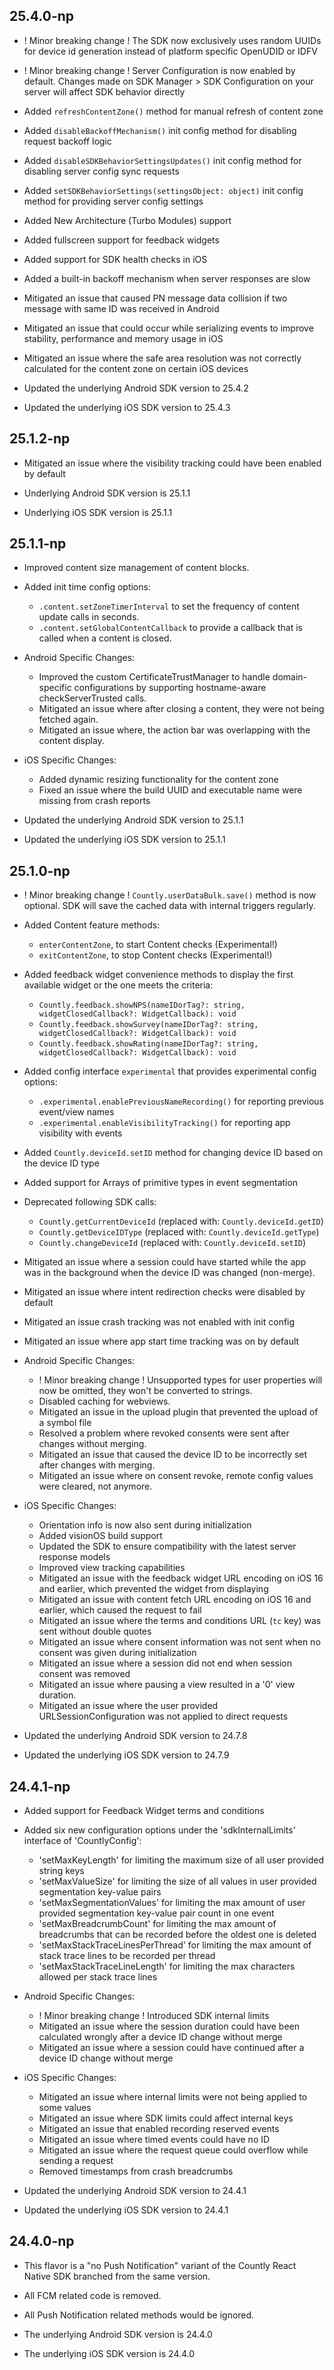 ## 25.4.0-np
* ! Minor breaking change ! The SDK now exclusively uses random UUIDs for device id generation instead of platform specific OpenUDID or IDFV
* ! Minor breaking change ! Server Configuration is now enabled by default. Changes made on SDK Manager > SDK Configuration on your server will affect SDK behavior directly

* Added `refreshContentZone()` method for manual refresh of content zone
* Added `disableBackoffMechanism()` init config method for disabling request backoff logic
* Added `disableSDKBehaviorSettingsUpdates()` init config method for disabling server config sync requests
* Added `setSDKBehaviorSettings(settingsObject: object)` init config method for providing server config settings
* Added New Architecture (Turbo Modules) support
* Added fullscreen support for feedback widgets
* Added support for SDK health checks in iOS
* Added a built-in backoff mechanism when server responses are slow

* Mitigated an issue that caused PN message data collision if two message with same ID was received in Android
* Mitigated an issue that could occur while serializing events to improve stability, performance and memory usage in iOS
* Mitigated an issue where the safe area resolution was not correctly calculated for the content zone on certain iOS devices

* Updated the underlying Android SDK version to 25.4.2
* Updated the underlying iOS SDK version to 25.4.3

## 25.1.2-np
* Mitigated an issue where the visibility tracking could have been enabled by default

* Underlying Android SDK version is 25.1.1
* Underlying iOS SDK version is 25.1.1

## 25.1.1-np
* Improved content size management of content blocks.
* Added init time config options:
  * `.content.setZoneTimerInterval` to set the frequency of content update calls in seconds.
  * `.content.setGlobalContentCallback` to provide a callback that is called when a content is closed.

* Android Specific Changes:
  * Improved the custom CertificateTrustManager to handle domain-specific configurations by supporting hostname-aware checkServerTrusted calls.
  * Mitigated an issue where after closing a content, they were not being fetched again.
  * Mitigated an issue where, the action bar was overlapping with the content display.

* iOS Specific Changes:
  * Added dynamic resizing functionality for the content zone
  * Fixed an issue where the build UUID and executable name were missing from crash reports

* Updated the underlying Android SDK version to 25.1.1
* Updated the underlying iOS SDK version to 25.1.1

## 25.1.0-np
* ! Minor breaking change ! `Countly.userDataBulk.save()` method is now optional. SDK will save the cached data with internal triggers regularly.

* Added Content feature methods:
  * `enterContentZone`, to start Content checks (Experimental!)
  * `exitContentZone`, to stop Content checks (Experimental!)
* Added feedback widget convenience methods to display the first available widget or the one meets the criteria:
  * `Countly.feedback.showNPS(nameIDorTag?: string, widgetClosedCallback?: WidgetCallback): void`
  * `Countly.feedback.showSurvey(nameIDorTag?: string, widgetClosedCallback?: WidgetCallback): void`
  * `Countly.feedback.showRating(nameIDorTag?: string, widgetClosedCallback?: WidgetCallback): void`
* Added config interface `experimental` that provides experimental config options:
  * `.experimental.enablePreviousNameRecording()` for reporting previous event/view names
  * `.experimental.enableVisibilityTracking()` for reporting app visibility with events
* Added `Countly.deviceId.setID` method for changing device ID based on the device ID type
* Added support for Arrays of primitive types in event segmentation

* Deprecated following SDK calls:
  * `Countly.getCurrentDeviceId` (replaced with: `Countly.deviceId.getID`)
  * `Countly.getDeviceIDType` (replaced with: `Countly.deviceId.getType`)
  * `Countly.changeDeviceId` (replaced with: `Countly.deviceId.setID`)

* Mitigated an issue where a session could have started while the app was in the background when the device ID was changed (non-merge).
* Mitigated an issue where intent redirection checks were disabled by default
* Mitigated an issue crash tracking was not enabled with init config
* Mitigated an issue where app start time tracking was on by default

* Android Specific Changes:
  * ! Minor breaking change ! Unsupported types for user properties will now be omitted, they won't be converted to strings.
  * Disabled caching for webviews.
  * Mitigated an issue in the upload plugin that prevented the upload of a symbol file
  * Resolved a problem where revoked consents were sent after changes without merging.
  * Mitigated an issue that caused the device ID to be incorrectly set after changes with merging.
  * Mitigated an issue where on consent revoke, remote config values were cleared, not anymore.

* iOS Specific Changes:
  * Orientation info is now also sent during initialization
  * Added visionOS build support
  * Updated the SDK to ensure compatibility with the latest server response models
  * Improved view tracking capabilities
  * Mitigated an issue with the feedback widget URL encoding on iOS 16 and earlier, which prevented the widget from displaying
  * Mitigated an issue with content fetch URL encoding on iOS 16 and earlier, which caused the request to fail
  * Mitigated an issue where the terms and conditions URL (`tc` key) was sent without double quotes
  * Mitigated an issue where consent information was not sent when no consent was given during initialization
  * Mitigated an issue where a session did not end when session consent was removed
  * Mitigated an issue where pausing a view resulted in a '0' view duration.
  * Mitigated an issue where the user provided URLSessionConfiguration was not applied to direct requests

* Updated the underlying Android SDK version to 24.7.8
* Updated the underlying iOS SDK version to 24.7.9

## 24.4.1-np
* Added support for Feedback Widget terms and conditions
* Added six new configuration options under the 'sdkInternalLimits' interface of 'CountlyConfig':
  * 'setMaxKeyLength' for limiting the maximum size of all user provided string keys
  * 'setMaxValueSize' for limiting the size of all values in user provided segmentation key-value pairs
  * 'setMaxSegmentationValues' for limiting the max amount of user provided segmentation key-value pair count in one event
  * 'setMaxBreadcrumbCount' for limiting the max amount of breadcrumbs that can be recorded before the oldest one is deleted
  * 'setMaxStackTraceLinesPerThread' for limiting the max amount of stack trace lines to be recorded per thread
  * 'setMaxStackTraceLineLength' for limiting the max characters allowed per stack trace lines

* Android Specific Changes:
  * ! Minor breaking change ! Introduced SDK internal limits
  * Mitigated an issue where the session duration could have been calculated wrongly after a device ID change without merge
  * Mitigated an issue where a session could have continued after a device ID change without merge

* iOS Specific Changes:
  * Mitigated an issue where internal limits were not being applied to some values
  * Mitigated an issue where SDK limits could affect internal keys
  * Mitigated an issue that enabled recording reserved events
  * Mitigated an issue where timed events could have no ID
  * Mitigated an issue where the request queue could overflow while sending a request
  * Removed timestamps from crash breadcrumbs

* Updated the underlying Android SDK version to 24.4.1
* Updated the underlying iOS SDK version to 24.4.1

## 24.4.0-np
* This flavor is a "no Push Notification" variant of the Countly React Native SDK branched from the same version.
* All FCM related code is removed.
* All Push Notification related methods would be ignored.

* The underlying Android SDK version is 24.4.0
* The underlying iOS SDK version is 24.4.0
